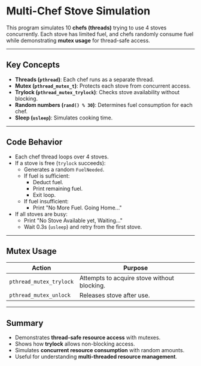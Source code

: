 # Multi-Chef Stove Simulation

This program simulates 10 **chefs (threads)** trying to use 4 stoves concurrently. Each stove has limited fuel, and chefs randomly consume fuel while demonstrating **mutex usage** for thread-safe access.

---

## Key Concepts
- **Threads (`pthread`)**: Each chef runs as a separate thread.
- **Mutex (`pthread_mutex_t`)**: Protects each stove from concurrent access.
- **Trylock (`pthread_mutex_trylock`)**: Checks stove availability without blocking.
- **Random numbers (`rand() % 30`)**: Determines fuel consumption for each chef.
- **Sleep (`usleep`)**: Simulates cooking time.

---

## Code Behavior
- Each chef thread loops over 4 stoves.
- If a stove is free (`trylock` succeeds):
  - Generates a random `FuelNeeded`.
  - If fuel is sufficient:
    - Deduct fuel.
    - Print remaining fuel.
    - Exit loop.
  - If fuel insufficient:
    - Print "No More Fuel. Going Home..."
- If all stoves are busy:
  - Print "No Stove Available yet, Waiting..."
  - Wait 0.3s (`usleep`) and retry from the first stove.

---

## Mutex Usage
| Action | Purpose |
|--------|---------|
| `pthread_mutex_trylock` | Attempts to acquire stove without blocking. |
| `pthread_mutex_unlock`  | Releases stove after use. |

---

## Summary
- Demonstrates **thread-safe resource access** with mutexes.
- Shows how **trylock** allows non-blocking access.
- Simulates **concurrent resource consumption** with random amounts.
- Useful for understanding **multi-threaded resource management**.
